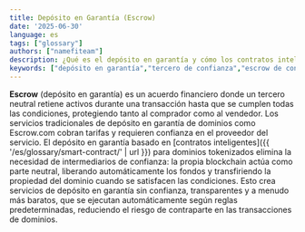 ```yaml
---
title: Depósito en Garantía (Escrow)
date: '2025-06-30'
language: es
tags: ["glossary"]
authors: ["namefiteam"]
description: ¿Qué es el depósito en garantía y cómo los contratos inteligentes proporcionan un depósito en garantía sin confianza para los dominios?
keywords: ["depósito en garantía","tercero de confianza","escrow de contrato inteligente","sin confianza","transacciones seguras"]
---
```



**Escrow** (depósito en garantía) es un acuerdo financiero donde un tercero neutral retiene activos durante una transacción hasta que se cumplen todas las condiciones, protegiendo tanto al comprador como al vendedor. Los servicios tradicionales de depósito en garantía de dominios como Escrow.com cobran tarifas y requieren confianza en el proveedor del servicio. El depósito en garantía basado en [contratos inteligentes]({{ '/es/glossary/smart-contract/' | url }}) para dominios tokenizados elimina la necesidad de intermediarios de confianza: la propia blockchain actúa como parte neutral, liberando automáticamente los fondos y transfiriendo la propiedad del dominio cuando se satisfacen las condiciones. Esto crea servicios de depósito en garantía sin confianza, transparentes y a menudo más baratos, que se ejecutan automáticamente según reglas predeterminadas, reduciendo el riesgo de contraparte en las transacciones de dominios.
